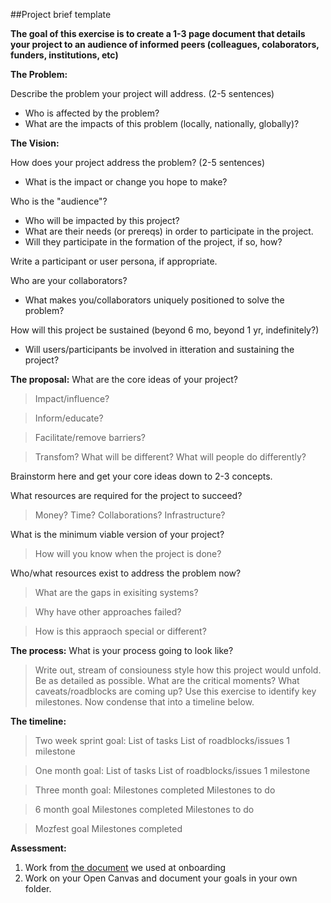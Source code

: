 ##Project brief template

**The goal of this exercise is to create a 1-3 page document that details your project to an audience of informed peers (colleagues, colaborators, funders, institutions, etc)** 

**The Problem:** 

Describe the problem your project will address. (2-5 sentences) 
- Who is affected by the problem?
- What are the impacts of this problem (locally, nationally, globally)?
    
 **The Vision:** 
 
How does your project address the problem? (2-5 sentences)
- What is the impact or change you hope to make?
 
Who is the "audience"? 
- Who will be impacted by this project?
- What are their needs (or prereqs) in order to participate in the project.
- Will they participate in the formation of the project, if so, how?
 
Write a participant or user persona, if appropriate.
 
Who are your collaborators? 
- What makes you/collaborators uniquely positioned to solve the problem?

How will this project be sustained (beyond 6 mo, beyond 1 yr, indefinitely?)
- Will users/participants be involved in itteration and sustaining the project?
 
**The proposal:** 
 What are the core ideas of your project?
 > Impact/influence? 
 
 > Inform/educate? 
 
 > Facilitate/remove barriers? 
 
 > Transfom? What will be different? What will people do differently?
 
 Brainstorm here and get your core ideas down to 2-3 concepts. 
  
 What resources are required for the project to succeed?
 > Money? Time? Collaborations? Infrastructure?
 
 What is the minimum viable version of your project?
 > How will you know when the project is done?
 
 Who/what resources exist to address the problem now?
 > What are the gaps in exisiting systems? 
 
 > Why have other approaches failed?
 
 > How is this appraoch special or different?
 
 **The process:** 
 What is your process going to look like? 
 > Write out, stream of consiouness style how this project would unfold. Be as detailed as possible. What are the critical moments? What caveats/roadblocks are coming up? Use this exercise to identify key milestones. Now condense that into a timeline below. 
 
 **The timeline:** 
 > Two week sprint goal:
    List of tasks
    List of roadblocks/issues
    1 milestone
    
 > One month goal: 
    List of tasks
    List of roadblocks/issues
    1 milestone
    
 > Three month goal:
    Milestones completed
    Milestones to do
    
 > 6 month goal
    Milestones completed
    Milestones to do
    
 > Mozfest goal
    Milestones completed
 
  **Assessment:** 
  
  
1. Work from [the document](https://gist.github.com/auremoser/9461e9ea62c5b3d7b87794158db4342c) we used at onboarding 
2. Work on your Open Canvas and document your goals in your own folder.
